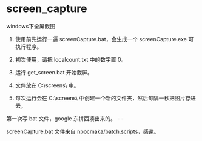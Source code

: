 # screen_capture

windows下全屏截图

1. 使用前先运行一遍 screenCapture.bat，会生成一个 screenCapture.exe 可执行程序。

2. 初次使用，请把 localcount.txt 中的数字置 0。

3. 运行 get_screen.bat 开始截屏。

4. 文件放在 C:\screens\ 中。

5. 每次运行会在 C:\screens\ 中创建一个新的文件夹，然后每隔一秒把图片存进去。

第一次写 bat 文件，google 东拼西凑出来的。 - -

screenCapture.bat 文件来自 [npocmaka/batch.scripts](https://github.com/npocmaka/batch.scripts/blob/master/hybrids/.net/c/screenCapture.bat)，感谢。

